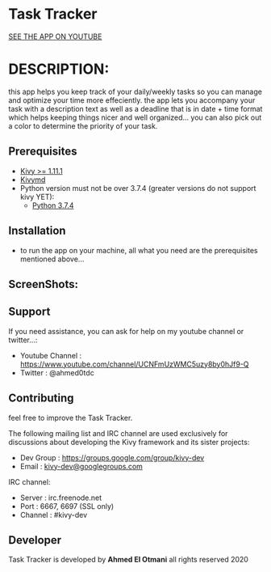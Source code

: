 Task Tracker
=============

[SEE THE APP ON YOUTUBE](https://www.youtube.com/watch?v=FFu-2gj3mGE)

# DESCRIPTION:
this app helps you keep track of your daily/weekly tasks
so you can manage and optimize your time more effeciently.
the app lets you accompany your task with a description text as well as a deadline that is in date + time format which helps keeping things nicer and well organized...
you can also pick out a color to determine the priority of your task.

Prerequisites
-------------

- [Kivy >= 1.11.1](http://kivy.org/#download)
- [Kivymd](https://pypi.org/project/kivymd/)
- Python version must not be over 3.7.4 (greater versions do not support kivy YET):
    - [Python 3.7.4](https://www.python.org/downloads/release/python-374/)


Installation
------------
- to run the app on your machine, all what you need are the prerequisites mentioned above...

ScreenShots:
------------

<!-- ![ScreenShot1](https://github.com/Ahmed-otmani/X-O-game/blob/master/screenshots/scshot1.png)

![ScreenShot2](https://github.com/Ahmed-otmani/X-O-game/blob/master/screenshots/scshot2.png)

![ScreenShot3](https://github.com/Ahmed-otmani/X-O-game/blob/master/screenshots/scshot3.png) -->

Support
-------

If you need assistance, you can ask for help on my youtube channel or twitter...:

* Youtube Channel : https://www.youtube.com/channel/UCNFmUzWMC5uzy8by0hJf9-Q
* Twitter      : @ahmed0tdc

Contributing
------------

feel free to improve the Task Tracker.

The following mailing list and IRC channel are used exclusively for
discussions about developing the Kivy framework and its sister projects:

* Dev Group : https://groups.google.com/group/kivy-dev
* Email     : kivy-dev@googlegroups.com

IRC channel:

* Server  : irc.freenode.net
* Port    : 6667, 6697 (SSL only)
* Channel : #kivy-dev

Developer
-------

Task Tracker is developed by <b>Ahmed El Otmani</b> all rights reserved 2020
